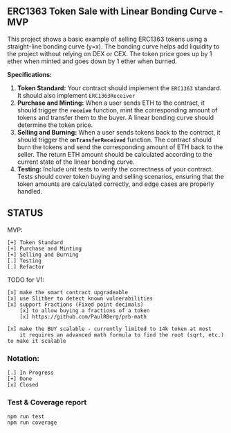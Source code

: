 ## ERC1363 Token Sale with Linear Bonding Curve - MVP

This project shows a basic example of selling ERC1363 tokens using a straight-line bonding curve (y=x). The bonding curve helps add liquidity to the project without relying on DEX or CEX. The token price goes up by 1 ether when minted and goes down by 1 ether when burned.

**Specifications:**

1. **Token Standard:** Your contract should implement the `ERC1363` standard. It should also implement `ERC1363Receiver`
2. **Purchase and Minting:** When a user sends ETH to the contract, it should trigger the **`receive`** function, mint the corresponding amount of tokens and transfer them to the buyer. A linear bonding curve should determine the token price.
3. **Selling and Burning:** When a user sends tokens back to the contract, it should trigger the **`onTransferReceived`** function. The contract should burn the tokens and send the corresponding amount of ETH back to the seller. The return ETH amount should be calculated according to the current state of the linear bonding curve.
4. **Testing:** Include unit tests to verify the correctness of your contract. Tests should cover token buying and selling scenarios, ensuring that the token amounts are calculated correctly, and edge cases are properly handled.

## STATUS

MVP:

    [+] Token Standard
    [+] Purchase and Minting
    [+] Selling and Burning
    [.] Testing
    [.] Refactor

TODO for V1:

    [x] make the smart contract upgradeable
    [x] use Slither to detect known vulnerabilities
    [x] support Fractions (Fixed point decimals)
        [x] to allow buying a fractions of a token
        [x] https://github.com/PaulRBerg/prb-math

    [x] make the BUY scalable - currently limited to 14k token at most
        it requires an advanced math formula to find the root (sqrt, etc.) to make it scalable

### Notation:

```
[.] In Progress
[+] Done
[x] Closed
```

### Test & Coverage report

```
npm run test
npm run coverage
```
